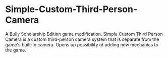 # Simple-Custom-Third-Person-Camera
A Bully Scholarship Edition game modification. Simple Custom Third Person Camera is a custom third-person camera system that is separate from the game's built-in camera. Opens up possibility of adding new mechanics to the game.
